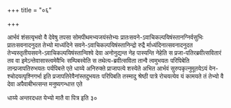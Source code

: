 +++
title = "०६"

+++

आर्भवं शंसत्यृभवो वै देवेषु तपसा सोमपीथमभ्यजयंस्तेभ्यः
प्रातःसवने-ऽवाचिकल्पयिषंस्तानग्निर्वसुभिः
प्रातःसवनादनुदत तेभ्यो माध्यंदिने सवने-ऽवाचिकल्पयिषंस्तानिन्द्रो रुद्रै
र्माध्यंदिनात्सवनादनुदत तेभ्यस्तृतीयसवने-ऽवाचिकल्पयिषंस्तान्विश्वे
देवा अनोनुद्यन्त नेह पास्यन्ति नेहेति स प्रजा-पतिरब्रवीत्सवितारं
तव वा इमेऽन्तेवासास्त्वमेवैभिः सम्पिबस्वेति स तथेत्य-ब्रवीत्सविता तान्वै
त्वमुभयतः परिपिबेति तान्प्रजापतिरुभयतः पर्यपिबत्ते एते धाय्ये अनिरुक्ते
प्राजापत्ये शस्येते अभित आर्भवं सुरुपकृत्नुमूतयेऽयं
वेन-श्चोदयत्पृश्निगर्भा इति
प्रजापतिरेवैनांस्तदुभयतः परिपिबति तस्मादु श्रेष्ठी
पात्रे रोचयत्येव यं कामयते तं तेभ्यो वै देवा अपैवाबीभत्सन्त
मनुष्यगन्धात्त एते 

धाय्ये अन्तरदधत येभ्यो मातै वा पित्र इति ३०
